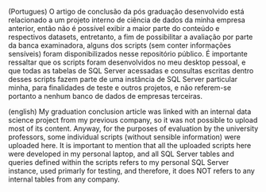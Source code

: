   
  (Portugues) O artigo de conclusão da pós graduação desenvolvido está relacionado a um projeto interno de ciência de dados da minha empresa anterior, então não é possível exibir a maior parte 
  do conteúdo e respectivos datasets, entretanto, a fim de possibilitar a avaliação por parte da banca examinadora, alguns dos scripts (sem conter informações sensíveis) foram
  disponibilizados nesse repositório público. É importante ressaltar que os scripts foram desenvolvidos no meu desktop pessoal, e que todas as tabelas de SQL Server acessadas e consultas escritas dentro desses scripts fazem parte de uma instância de SQL Server particular minha, para finalidades de teste e outros projetos, e não referem-se portanto a nenhum banco de dados de empresas terceiras.
  
  (english) My graduation conclusion article was linked with an internal data science project from my previous company, so it was not possible to upload most of its content. Anyway, for
  the purposes of evaluation by the university professors, some individual scripts (without sensible information) were uploaded here. It is important to mention that all the uploaded scripts here were developed in my personal laptop, and all SQL Server tables and queries defined within the scripts refers to
  my personal SQL Server instance, used primarly for testing, and therefore, it does NOT refers to any internal tables from any company. 
